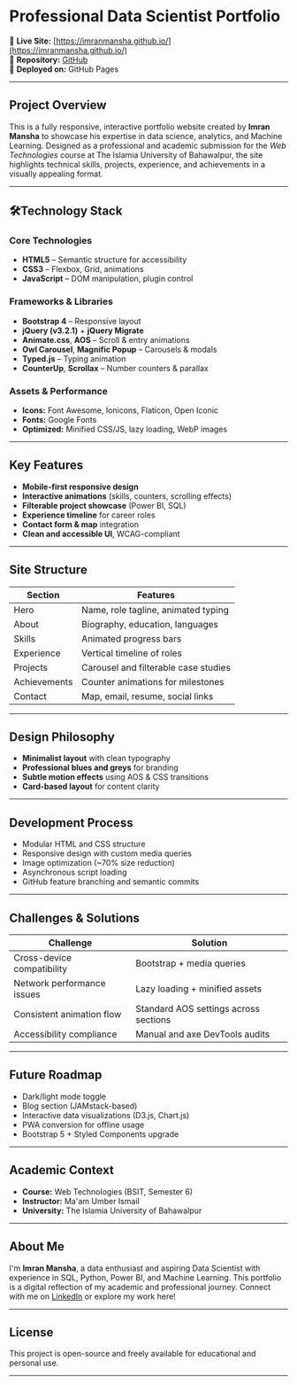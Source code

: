 # Professional Data Scientist Portfolio

🔗 **Live Site:** [https://imranmansha.github.io/](https://imranmansha.github.io/)  
📁 **Repository:** [GitHub](https://github.com/imranmansha/imranmansha.github.io)  
🚀 **Deployed on:** GitHub Pages  

---

## Project Overview

This is a fully responsive, interactive portfolio website created by **Imran Mansha** to showcase his expertise in data science, analytics, and Machine Learning. Designed as a professional and academic submission for the *Web Technologies* course at The Islamia University of Bahawalpur, the site highlights technical skills, projects, experience, and achievements in a visually appealing format.

---

## 🛠Technology Stack

### Core Technologies
- **HTML5** – Semantic structure for accessibility
- **CSS3** – Flexbox, Grid, animations
- **JavaScript** – DOM manipulation, plugin control

### Frameworks & Libraries
- **Bootstrap 4** – Responsive layout
- **jQuery (v3.2.1)** + **jQuery Migrate**
- **Animate.css**, **AOS** – Scroll & entry animations
- **Owl Carousel**, **Magnific Popup** – Carousels & modals
- **Typed.js** – Typing animation
- **CounterUp**, **Scrollax** – Number counters & parallax

### Assets & Performance
- **Icons:** Font Awesome, Ionicons, Flaticon, Open Iconic  
- **Fonts:** Google Fonts  
- **Optimized:** Minified CSS/JS, lazy loading, WebP images  

---

## Key Features

- **Mobile-first responsive design**  
- **Interactive animations** (skills, counters, scrolling effects)  
- **Filterable project showcase** (Power BI, SQL)  
- **Experience timeline** for career roles  
- **Contact form & map** integration  
- **Clean and accessible UI**, WCAG-compliant  

---

## Site Structure

| Section      | Features                              |
| ------------ | -------------------------------------- |
| Hero         | Name, role tagline, animated typing   |
| About        | Biography, education, languages       |
| Skills       | Animated progress bars                |
| Experience   | Vertical timeline of roles            |
| Projects     | Carousel and filterable case studies  |
| Achievements | Counter animations for milestones     |
| Contact      | Map, email, resume, social links      |

---

## Design Philosophy

- **Minimalist layout** with clean typography  
- **Professional blues and greys** for branding  
- **Subtle motion effects** using AOS & CSS transitions  
- **Card-based layout** for content clarity  

---

## Development Process

- Modular HTML and CSS structure  
- Responsive design with custom media queries  
- Image optimization (~70% size reduction)  
- Asynchronous script loading  
- GitHub feature branching and semantic commits  

---

## Challenges & Solutions

| Challenge                     | Solution                                      |
| -----------------------------|-----------------------------------------------|
| Cross-device compatibility   | Bootstrap + media queries                     |
| Network performance issues   | Lazy loading + minified assets                |
| Consistent animation flow    | Standard AOS settings across sections         |
| Accessibility compliance     | Manual and axe DevTools audits                |

---

## Future Roadmap

- Dark/light mode toggle  
- Blog section (JAMstack-based)  
- Interactive data visualizations (D3.js, Chart.js)  
- PWA conversion for offline usage  
- Bootstrap 5 + Styled Components upgrade  

---

## Academic Context

- **Course:** Web Technologies (BSIT, Semester 6)  
- **Instructor:** Ma'am Umber Ismail  
- **University:** The Islamia University of Bahawalpur  

---

## About Me

I'm **Imran Mansha**, a data enthusiast and aspiring Data Scientist with experience in SQL, Python, Power BI, and Machine Learning. This portfolio is a digital reflection of my academic and professional journey. Connect with me on [LinkedIn](https://www.linkedin.com/in/imranmansha) or explore my work here!

---

## License

This project is open-source and freely available for educational and personal use.

---

